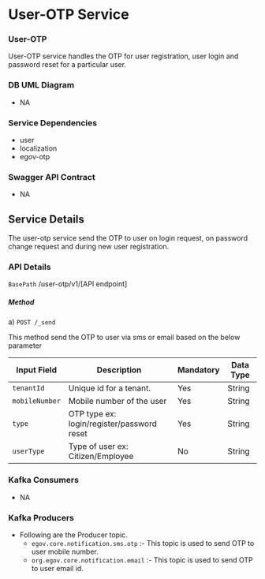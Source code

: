 # User-OTP Service
### User-OTP
User-OTP service handles the OTP for user registration, user login and password reset for a particular user.

### DB UML Diagram

- NA

### Service Dependencies
- user
- localization
- egov-otp

### Swagger API Contract
- NA

## Service Details
The user-otp service send the OTP to user on login request, on password change request and during new user registration.

### API Details

`BasePath` /user-otp/v1/[API endpoint]

##### Method
a) `POST /_send`

This method send the OTP to user via sms or email based on the below parameter

| Input Field                               | Description                                                       | Mandatory  |   Data Type      |
| ----------------------------------------- | ------------------------------------------------------------------| -----------|------------------|
| `tenantId`                                | Unique id for a tenant.                                           | Yes        | String           |
| `mobileNumber`                            | Mobile number of the user                                         | Yes        | String           |
| `type`                                    | OTP type ex: login/register/password reset                        | Yes        | String           |
| `userType`                                | Type of user ex: Citizen/Employee                                 | No         | String           |


### Kafka Consumers

- NA

### Kafka Producers

- Following are the Producer topic.
    - `egov.core.notification.sms.otp` :- This topic is used to send OTP to user mobile number.
    - `org.egov.core.notification.email` :- This topic is used to send OTP to user email id.
